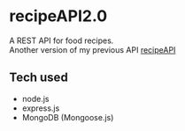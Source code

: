 # recipeAPI2.0
A REST API for food recipes.<br>
Another version of my previous API [recipeAPI](https://github.com/mgncodes/recipeAPI)

## Tech used
- node.js
- express.js
- MongoDB (Mongoose.js)
